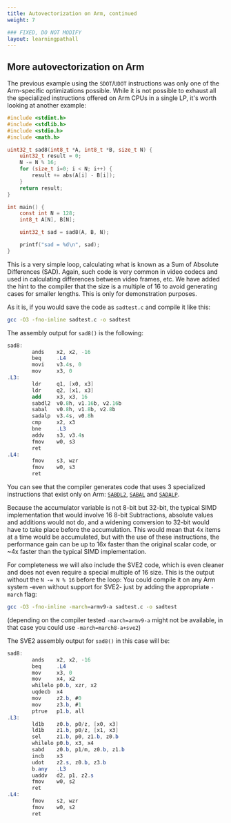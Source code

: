 ```yaml
---
title: Autovectorization on Arm, continued
weight: 7

### FIXED, DO NOT MODIFY
layout: learningpathall
---
```


## More autovectorization on Arm

The previous example using the `SDOT`/`UDOT` instructions was only one of the Arm-specific optimizations possible.
While it is not possible to exhaust all the specialized instructions offered on Arm CPUs in a single LP, it's worth looking at another example:

```C
#include <stdint.h>
#include <stdlib.h>
#include <stdio.h>
#include <math.h>

uint32_t sad8(int8_t *A, int8_t *B, size_t N) {
    uint32_t result = 0;
    N -= N % 16;
    for (size_t i=0; i < N; i++) {
        result += abs(A[i] - B[i]);
    }
    return result;
}

int main() {
    const int N = 128;
    int8_t A[N], B[N];

    uint32_t sad = sad8(A, B, N);

    printf("sad = %d\n", sad);
}
```

This is a very simple loop, calculating what is known as a Sum of Absolute Differences (SAD). Again, such code is very common in video codecs and used in calculating differences between video frames, etc.
We have added the hint to the compiler that the size is a multiple of 16 to avoid generating cases for smaller lengths. This is only for demonstration purposes.

As it is, if you would save the code as `sadtest.c` and compile it like this:

```bash
gcc -O3 -fno-inline sadtest.c -o sadtest
```

The assembly output for `sad8()` is the following:

```as
sad8:
        ands    x2, x2, -16
        beq     .L4
        movi    v3.4s, 0
        mov     x3, 0
.L3:
        ldr     q1, [x0, x3]
        ldr     q2, [x1, x3]
        add     x3, x3, 16
        sabdl2  v0.8h, v1.16b, v2.16b
        sabal   v0.8h, v1.8b, v2.8b
        sadalp  v3.4s, v0.8h
        cmp     x2, x3
        bne     .L3
        addv    s3, v3.4s
        fmov    w0, s3
        ret
.L4:
        fmov    s3, wzr
        fmov    w0, s3
        ret
```

 You can see that the compiler generates code that uses 3 specialized instructions that exist only on Arm: [`SABDL2`](https://developer.arm.com/documentation/ddi0596/2021-03/SIMD-FP-Instructions/SABDL--SABDL2--Signed-Absolute-Difference-Long-?lang=en), [`SABAL`](https://developer.arm.com/documentation/ddi0596/2021-03/SIMD-FP-Instructions/SABAL--SABAL2--Signed-Absolute-difference-and-Accumulate-Long-?lang=en) and [`SADALP`](https://developer.arm.com/documentation/ddi0596/2021-03/SIMD-FP-Instructions/SADALP--Signed-Add-and-Accumulate-Long-Pairwise-?lang=en).

 Because the accumulator variable is not 8-bit but 32-bit, the typical SIMD implementation that would involve 16 8-bit Subtractions, absolute values and additions would not do, and a widening conversion to 32-bit would have to take place before the accumulation. This would mean that 4x items at a time would be accumulated, but with the use of these instructions, the performance gain can be up to 16x faster than the original scalar code, or ~4x faster than the typical SIMD implementation.

For completeness we will also include the SVE2 code, which is even cleaner and does not even require a special multiple of 16 size. This is the output without the `N -= N % 16` before the loop:
You could compile it on any Arm system -even without support for SVE2- just by adding the appropriate `-march` flag:

```bash
gcc -O3 -fno-inline -march=armv9-a sadtest.c -o sadtest
```

(depending on the compiler tested `-march=armv9-a` might not be available, in that case you could use `-march=march8-a+sve2`)

The SVE2 assembly output for `sad8()` in this case will be:

```as
sad8:
        ands    x2, x2, -16
        beq     .L4
        mov     x3, 0
        mov     x4, x2
        whilelo p0.b, xzr, x2
        uqdecb  x4
        mov     z2.b, #0
        mov     z3.b, #1
        ptrue   p1.b, all
.L3:
        ld1b    z0.b, p0/z, [x0, x3]
        ld1b    z1.b, p0/z, [x1, x3]
        sel     z1.b, p0, z1.b, z0.b
        whilelo p0.b, x3, x4
        sabd    z0.b, p1/m, z0.b, z1.b
        incb    x3
        udot    z2.s, z0.b, z3.b
        b.any   .L3
        uaddv   d2, p1, z2.s
        fmov    w0, s2
        ret
.L4:
        fmov    s2, wzr
        fmov    w0, s2
        ret
```




